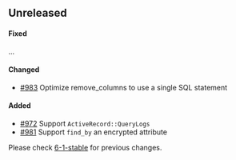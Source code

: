 ## Unreleased

#### Fixed

...

#### Changed

- [#983](https://github.com/rails-sqlserver/activerecord-sqlserver-adapter/pull/983) Optimize remove_columns to use a single SQL statement

#### Added

- [#972](https://github.com/rails-sqlserver/activerecord-sqlserver-adapter/pull/972) Support `ActiveRecord::QueryLogs`
- [#981](https://github.com/rails-sqlserver/activerecord-sqlserver-adapter/pull/981) Support `find_by` an encrypted attribute

Please check [6-1-stable](https://github.com/rails-sqlserver/activerecord-sqlserver-adapter/blob/6-1-stable/CHANGELOG.md) for previous changes.
